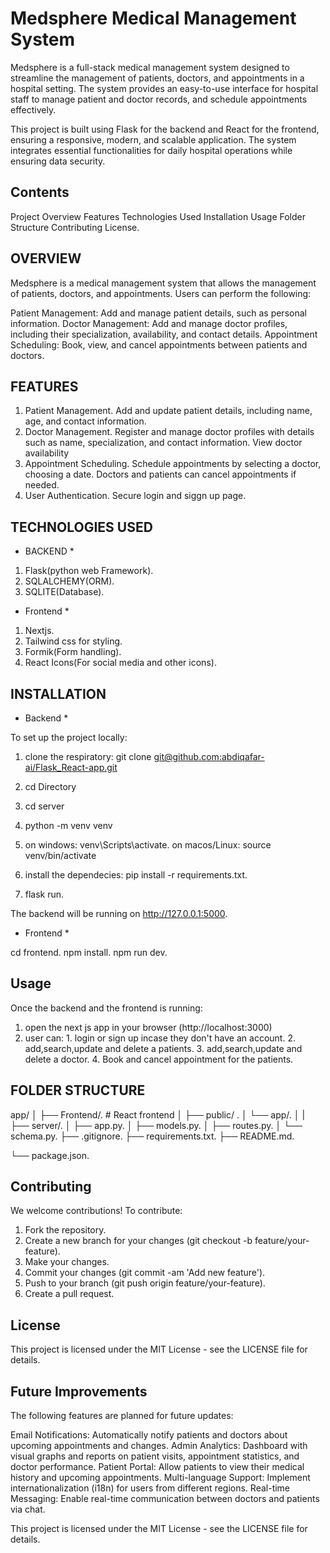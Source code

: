 # Medsphere Medical Management System

Medsphere is a full-stack medical management system designed to streamline the management of patients, doctors, and appointments in a hospital setting. The system provides an easy-to-use interface for hospital staff to manage patient and doctor records, and schedule appointments effectively.

This project is built using Flask for the backend and React for the frontend, ensuring a responsive, modern, and scalable application. The system integrates essential functionalities for daily hospital operations while ensuring data security.


## Contents

Project Overview
Features
Technologies Used
Installation
Usage
Folder Structure
Contributing
License.


## OVERVIEW

Medsphere is a medical management system that allows the management of patients, doctors, and appointments. Users can perform the following:

Patient Management: Add and manage patient details, such as personal information.
Doctor Management: Add and manage doctor profiles, including their specialization, availability, and contact details.
Appointment Scheduling: Book, view, and cancel appointments between patients and doctors.

## FEATURES

1. Patient Management.
Add and update patient details, including name, age, and contact information.
2. Doctor Management.
Register and manage doctor profiles with details such as name, specialization, and contact information.
View doctor availability
3. Appointment Scheduling.
Schedule appointments by selecting a doctor, choosing a date.
Doctors and patients can cancel appointments if needed.
4. User Authentication.
Secure login and siggn up page.

## TECHNOLOGIES USED

* BACKEND *

1. Flask(python web Framework).
2. SQLALCHEMY(ORM).
3. SQLITE(Database).

* Frontend *

1. Nextjs.
2. Tailwind css for styling.
3. Formik(Form handling).
4. React Icons(For social media and other icons).

## INSTALLATION

* Backend *

To set up the project locally:

1. clone the respiratory:
git clone [git@github.com:abdiqafar-ai/Flask_React-app.git](https://github.com/abdiqafar-ai/Flask_React-app.git)

2. cd Directory
3. cd server
4. python -m venv venv
5. on windows: venv\Scripts\activate.
   on macos/Linux: source venv/bin/activate
6. install the dependecies: pip install -r requirements.txt.
7. flask run.

The backend will be running on http://127.0.0.1:5000.

* Frontend *

cd frontend.
npm install.
npm run dev.

## Usage

Once the backend and the frontend is running:

1. open the next js app in your browser (http://localhost:3000)
2. user can:
          1. login or sign up incase they don't have an account.
          2. add,search,update and delete a patients.
          3. add,search,update and delete a doctor.
          4. Book and cancel appointment for the patients.

## FOLDER STRUCTURE

app/
│
├── Frontend/.                  # React frontend
│   ├── public/ .
│   └── app/.
│   |
├── server/.
│   ├── app.py.
│   ├── models.py.
│   ├── routes.py.
│   └── schema.py.
├── .gitignore.
├── requirements.txt.
├── README.md.

└── package.json.

## Contributing

We welcome contributions! To contribute:

1. Fork the repository.
2. Create a new branch for your changes (git checkout -b feature/your-feature).
3. Make your changes.
4. Commit your changes (git commit -am 'Add new feature').
5. Push to your branch (git push origin feature/your-feature).
6. Create a pull request.

## License

This project is licensed under the MIT License - see the LICENSE file for details.

## Future Improvements

The following features are planned for future updates:

Email Notifications: Automatically notify patients and doctors about upcoming appointments and changes.
Admin Analytics: Dashboard with visual graphs and reports on patient visits, appointment statistics, and doctor performance.
Patient Portal: Allow patients to view their medical history and upcoming appointments.
Multi-language Support: Implement internationalization (i18n) for users from different regions.
Real-time Messaging: Enable real-time communication between doctors and patients via chat.

This project is licensed under the MIT License - see the LICENSE file for details.
